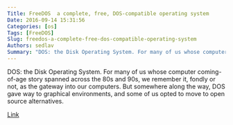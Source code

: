 ```yaml
---
Title: FreeDOS  a complete, free, DOS-compatible operating system
Date: 2016-09-14 15:31:56
Categories: [os]
Tags: [FreeDOS]
Slug: freedos-a-complete-free-dos-compatible-operating-system
Authors: sedlav
Summary: "DOS: the Disk Operating System. For many of us whose computer coming-of-age story spanned across the 80s and 90s, we remember it"
---
```


DOS: the Disk Operating System. For many of us whose computer coming-of-age story spanned across the 80s and 90s, we remember it, fondly or not, as the gateway into our computers. But somewhere along the way, DOS gave way to graphical environments, and some of us opted to move to open source alternatives.

[Link](https://opensource.com/life/16/9/interview-jim-hall-freedos)
